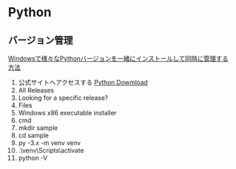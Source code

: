 # Python

## バージョン管理 
[Windowsで様々なPythonバージョンを一緒にインストールして同時に管理する方法](https://tech.sadari.co.jp/dev_program/python/windows-multi-python-install/#toc5)
1. 公式サイトへアクセスする [Python Dowmload](https://www.python.org/downloads/)
2. All Releases
3. Looking for a specific release?
4. Files
5. Windows x86 executable installer
6. cmd
7. mkdir sample
8. cd sample
9. py -3.x -m venv venv
10. .\venv\Scripts\activate
11. python -V

